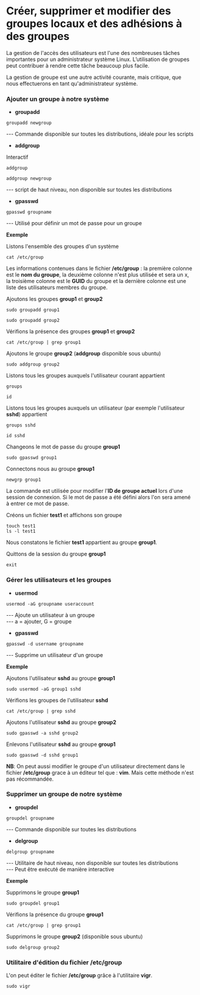 # Créer, supprimer et modifier des groupes locaux et des adhésions à des groupes

La gestion de l'accès des utilisateurs est l'une des nombreuses tâches importantes pour un administrateur système Linux. L’utilisation de groupes peut contribuer à rendre cette tâche beaucoup plus facile.

La gestion de groupe est une autre activité courante, mais critique, que nous effectuerons en tant qu'administrateur système.

### Ajouter un groupe à notre système

- **groupadd**

```
groupadd newgroup
```

--- Commande disponible sur toutes les distributions, idéale pour les scripts

- **addgroup**

Interactif
```
addgroup
```

```
addgroup newgroup
```

--- script de haut niveau, non disponible sur toutes les distributions

- **gpasswd**

```
gpasswd groupname
```

--- Utilisé pour définir un mot de passe pour un groupe

**Exemple**

Listons l'ensemble des groupes d'un système

```
cat /etc/group
```

Les informations contenues dans le fichier **/etc/group** : la première colonne est le **nom du groupe**, la deuxième colonne n'est plus utilisée et sera un x, la troisième colonne est le **GUID** du groupe et la dernière colonne est une liste des utilisateurs membres du groupe.

Ajoutons les groupes **group1** et **group2**

```
sudo groupadd group1
```

```
sudo groupadd group2
```

Vérifions la présence des groupes **group1** et **group2**

```
cat /etc/group | grep group1
```

Ajoutons le groupe **group2** (**addgroup** disponible sous ubuntu)

```
sudo addgroup group2
```

Listons tous les groupes auxquels l'utilisateur courant appartient

```
groups
```

```
id
```

Listons tous les groupes auxquels un utilisateur (par exemple l'utilisateur **sshd**) appartient

```
groups sshd
```

```
id sshd
```

Changeons le mot de passe du groupe **group1**

```
sudo gpasswd group1
```

Connectons nous au groupe **group1**

```
newgrp group1
```

La commande est utilisée pour modifier l'**ID de groupe actuel** lors d'une session de connexion. Si le mot de passe a été défini alors l'on sera amené à entrer ce mot de passe.

Créons un fichier **test1** et affichons son groupe

```
touch test1
ls -l test1
```

Nous constatons le fichier **test1** appartient au groupe **group1**.

Quittons de la session du groupe **group1**

```
exit
```

### Gérer les utilisateurs et les groupes

- **usermod**

```
usermod -aG groupname useraccount
```

--- Ajoute un utilisateur à un groupe <br>
--- a = ajouter, G = groupe

- **gpasswd**

```
gpasswd -d username groupname
```

--- Supprime un utilisateur d'un groupe 

**Exemple**

Ajoutons l'utilisateur **sshd** au groupe **group1**

```
sudo usermod -aG group1 sshd
```

Vérifions les groupes de l'utilisateur **sshd**

```
cat /etc/group | grep sshd
```

Ajoutons l'utilisateur **sshd** au groupe **group2**

```
sudo gpasswd -a sshd group2
```

Enlevons l'utilisateur **sshd** au groupe **group1**

```
sudo gpasswd -d sshd group1
```

**NB**: On peut aussi modifier le groupe d'un utilisateur directement dans le fichier **/etc/group** grace à un éditeur tel que : **vim**. Mais cette méthode n'est pas récommandée.

### Supprimer un groupe de notre système

- **groupdel**

```
groupdel groupname
```

--- Commande disponible sur toutes les distributions

- **delgroup**

```
delgroup groupname
```

--- Utilitaire de haut niveau, non disponible sur toutes les distributions <br>
--- Peut être exécuté de manière interactive

**Exemple**

Supprimons le groupe **group1**

```
sudo groupdel group1
```

Vérifions la présence du groupe **group1**

```
cat /etc/group | grep group1
```

Supprimons le groupe **group2** (disponible sous ubuntu)

```
sudo delgroup group2
```

### Utilitaire d'édition du fichier /etc/group

L'on peut éditer le fichier **/etc/group** grâce à l'utilitaire **vigr**.

```
sudo vigr
```